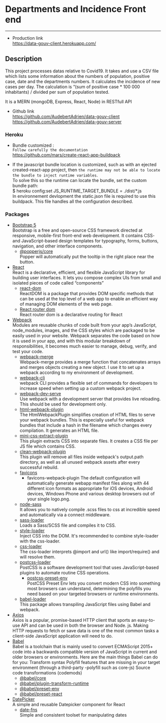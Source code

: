 # Departments and Incidence Front end

---

- Production link  
  https://data-gouv-client.herokuapp.com/

## Description

This project processes datas relative to Covid19. It takes and use a CSV file which lists some information about the numbers of population, positive case, date and the departments numbers. It calculates the incidence of new cases per day. The calculation is “(sum of positive case \* 100 000 inhabitants) / divided per sum of population tested.

It is a MERN (mongoDB, Express, React, Node) in RESTfull API

- Github link  
  https://github.com/AudebertAdrien/data-gouv-client  
  https://github.com/AudebertAdrien/data-gouv-server

### Heroku

- Bundle customized :  
  `Follow carefully the documentation`  
  <https://github.com/mars/create-react-app-buildpack>

- If the javascript bundle location is customized, such as with an ejected created-react-app project, then `the runtime may not be able to locate the bundle to inject runtime variables`.  
  To solve this so the runtime can locate the bundle, set the custom bundle path:  
  $ heroku config:set JS_RUNTIME_TARGET_BUNDLE = ./dist/\*.js  
  In environnement devlopment the static.json file is required to use this buildpack. This file handles all the configuration described.

### Packages

- [Bootstrap 5](https://getbootstrap.com/)  
  Bootstrap is a free and open-source CSS framework directed at responsive, mobile-first front-end web development. It contains CSS- and JavaScript-based design templates for typography, forms, buttons, navigation, and other interface components.
  - [@popperjs/core](https://www.npmjs.com/package/@popperjs/core)  
    Popper will automatically put the tooltip in the right place near the button.
- [React](https://reactjs.org/)  
  React is a declarative, efficient, and flexible JavaScript library for building user interfaces. It lets you compose complex UIs from small and isolated pieces of code called “components”
  - [react-dom](https://reactjs.org/docs/react-dom.html)  
    ReactDOM is a package that provides DOM specific methods that can be used at the top level of a web app to enable an efficient way of managing DOM elements of the web page.
  - [React router dom](https://reactrouter.com/web/guides/quick-start)  
    React router dom is a declarative routing for React
- [Webpack](https://webpack.js.org/)  
  Modules are reusable chunks of code built from your app’s JavaScript, node_modules, images, and the CSS styles which are packaged to be easily used in your website. Webpack separates the code based on how it is used in your app, and with this modular breakdown of responsibilities, it becomes much easier to manage, debug, verify, and test your code.
  - [webpack-merge](https://www.npmjs.com/package/webpack-merge)  
    Webpack-merge provides a merge function that concatenates arrays and merges objects creating a new object. I use it to set up a webpack according to my environment of development.
  - [webpack-cli](https://www.npmjs.com/package/webpack-cli)  
    webpack CLI provides a flexible set of commands for developers to increase speed when setting up a custom webpack project.
  - [webpack-dev-serve](https://webpack.js.org/configuration/dev-server/)  
    Use webpack with a development server that provides live reloading. This should be used for development only.
  - [html-webpack-plugin](https://webpack.js.org/plugins/html-webpack-plugin/)  
    The HtmlWebpackPlugin simplifies creation of HTML files to serve your webpack bundles. This is especially useful for webpack bundles that include a hash in the filename which changes every compilation. It generates an HTML file.
  - [mini-css-extract-plugin](https://webpack.js.org/plugins/mini-css-extract-plugin/)  
    This plugin extracts CSS into separate files. It creates a CSS file per JS file which contains CSS.
  - [clean-webpack-plugin](https://www.npmjs.com/package/clean-webpack-plugin)  
    This plugin will remove all files inside webpack's output.path directory, as well as all unused webpack assets after every successful rebuild.
  - [favicons](https://www.npmjs.com/package/favicons)
    - favicons-webpack-plugin
      The default configuration will automatically generate webapp manifest files along with 44 different icon formats as appropriate for iOS devices, Android devices, Windows Phone and various desktop browsers out of your single logo.png.
  - [node-sass](https://www.npmjs.com/package/node-sass)  
    It allows you to natively compile .scss files to css at incredible speed and automatically via a connect middleware.
  - [sass-loader](https://github.com/webpack-contrib/sass-loader)  
    Loads a Sass/SCSS file and compiles it to CSS.
  - [style-loader](https://webpack.js.org/loaders/style-loader/)  
    Inject CSS into the DOM. It's recommended to combine style-loader with the css-loader.
  - [css-loader](https://webpack.js.org/loaders/css-loader/)  
    The css-loader interprets @import and url() like import/require() and will resolve them.
  - [postcss-loader](https://github.com/webpack-contrib/postcss-loader)  
    PostCSS is a software development tool that uses JavaScript-based plugins to automate routine CSS operations.
    - [postcss-preset-env](https://github.com/csstools/postcss-preset-env)  
      PostCSS Preset Env lets you convert modern CSS into something most browsers can understand, determining the polyfills you need based on your targeted browsers or runtime environments.
  - [babel-loader](https://github.com/babel/babel-loader)  
    This package allows transpiling JavaScript files using Babel and webpack.
- [Axios](https://github.com/axios/axios)  
  Axios is a popular, promise-based HTTP client that sports an easy-to-use API and can be used in both the browser and Node. js. Making HTTP requests to fetch or save data is one of the most common tasks a client-side JavaScript application will need to do.
- [Babel](https://babeljs.io/)  
  Babel is a toolchain that is mainly used to convert ECMAScript 2015+ code into a backwards compatible version of JavaScript in current and older browsers or environments. Here are the main things Babel can do for you:
  Transform syntax
  Polyfill features that are missing in your target environment (through a third-party -polyfill such as core-js)
  Source code transformations (codemods)
  - [@babel/core](https://www.npmjs.com/package/@babel/core)
  - [@babel/plugin-transform-runtime](https://babeljs.io/docs/en/babel-plugin-transform-runtime)
  - [@babel/preset-env](https://babeljs.io/docs/en/babel-preset-env)
  - [@babel/preset-react](https://babeljs.io/docs/en/babel-preset-react)
- [DatePicker](https://github.com/Hacker0x01/react-datepicker)  
  A simple and reusable Datepicker component for React
  - [date-fns](https://date-fns.org/)  
    Simple and consistent toolset for manipulating dates
